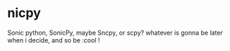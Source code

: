 # nicpy
Sonic python, SonicPy, maybe Sncpy, or scpy? whatever is gonna be later when i decide, and so be :cool !
